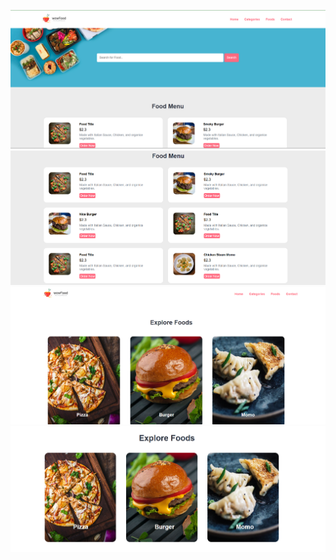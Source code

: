 ![image alt](https://github.com/kumariaditi52/restaurant-websites/blob/f5207249ec35511ea1894663ef25fc1c5a9342ae/Screenshot%202025-04-23%20231117.png)
![image alt](https://github.com/kumariaditi52/restaurant-websites/blob/f5207249ec35511ea1894663ef25fc1c5a9342ae/Screenshot%202025-04-23%20231141.png)
![image alt](https://github.com/kumariaditi52/restaurant-websites/blob/f5207249ec35511ea1894663ef25fc1c5a9342ae/Screenshot%202025-04-23%20231200.png)
![image alt](https://github.com/kumariaditi52/restaurant-websites/blob/f5207249ec35511ea1894663ef25fc1c5a9342ae/Screenshot%202025-04-23%20231244.png)

